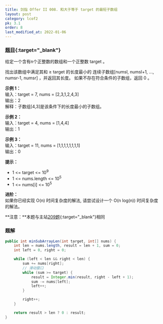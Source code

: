 ```yaml
---
title: 剑指 Offer II 008. 和大于等于 target 的最短子数组
layout: post
category: lcof2
pk: 3.1
order: 8
last_modified_at: 2022-01-06
---
```


### [题目](https://leetcode-cn.com/problems/2VG8Kg/){:target="_blank"}

给定一个含有n个正整数的数组和一个正整数 target 。

找出该数组中满足其和 ≥ target 的长度最小的 连续子数组[numsl, numsl+1, ..., numsr-1, numsr] ，并返回其长度。
如果不存在符合条件的子数组，返回 0 。

**示例 1：**  
输入：target = 7, nums = [2,3,1,2,4,3]  
输出：2  
解释：子数组[4,3]是该条件下的长度最小的子数组。

**示例 2：**  
输入：target = 4, nums = [1,4,4]  
输出：1

**示例 3：**  
输入：target = 11, nums = [1,1,1,1,1,1,1,1]  
输出：0

**提示：**
- 1 <= target <= 10<sup>9<sup>
- 1 <= nums.length <= 10<sup>5<sup>
- 1 <= nums[i] <= 10<sup>5</sup>


**进阶：**  
如果你已经实现 O(n) 时间复杂度的解法, 请尝试设计一个 O(n log(n)) 时间复杂度的解法。

**注意：**本题与主站[209题](https://leetcode-cn.com/problems/minimum-size-subarray-sum/){:target="_blank"}相同

### 题解

```java
public int minSubArrayLen(int target, int[] nums) {
    int len = nums.length, result = len + 1, sum = 0;
    int left = 0, right = 0;

    while (left < len && right < len) {
        sum += nums[right];
        // 滑动窗口
        while (sum >= target) {
            result = Integer.min(result, right - left + 1);
            sum -= nums[left];
            left++;
        }

        right++;
    }

    return result > len ? 0 : result;
}
```